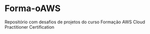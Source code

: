 # Forma-oAWS
Repositório com desafios de projetos do curso Formação AWS Cloud Practitioner Certification
